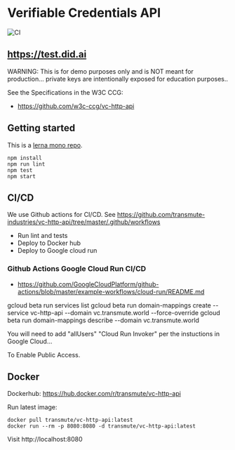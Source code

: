 # Verifiable Credentials API

![CI](https://github.com/transmute-industries/vc.transmute.world/workflows/CI/badge.svg)

## https://test.did.ai

WARNING: This is for demo purposes only and is NOT meant for production... private keys are intentionally exposed for education purposes..

See the Specifications in the W3C CCG:

- https://github.com/w3c-ccg/vc-http-api

## Getting started

This is a [lerna mono repo](https://github.com/lerna/lerna).

```
npm install
npm run lint
npm test
npm start
```

## CI/CD

We use Github actions for CI/CD. See https://github.com/transmute-industries/vc-http-api/tree/master/.github/workflows

- Run lint and tests
- Deploy to Docker hub
- Deploy to Google cloud run

### Github Actions Google Cloud Run CI/CD

- https://github.com/GoogleCloudPlatform/github-actions/blob/master/example-workflows/cloud-run/README.md

gcloud beta run services list
gcloud beta run domain-mappings create --service vc-http-api --domain vc.transmute.world --force-override
gcloud beta run domain-mappings describe --domain vc.transmute.world

You will need to add "allUsers" "Cloud Run Invoker" per the instuctions in Google Cloud...

To Enable Public Access.

## Docker

Dockerhub: https://hub.docker.com/r/transmute/vc-http-api

Run latest image:

```
docker pull transmute/vc-http-api:latest
docker run --rm -p 8080:8080 -d transmute/vc-http-api:latest
```

Visit http://localhost:8080
